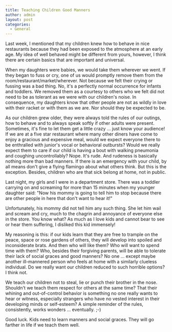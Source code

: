 ```yaml
---
title: Teaching Children Good Manners
author: admin
layout: post
categories:
  - General
---
```

Last week, I mentioned that my children knew how to behave in nice restaurants because they had been exposed to the atmosphere at an early age. My idea of well behaved might be different from yours, however, I think there are certain basics that are important and universal.

When my daughters were babies, we would take them wherever we went. If they began to fuss or cry, one of us would promptly remove them from the room/restaurant/market/wherever. Not because we felt their crying or fussing was a bad thing. No, it's a perfectly normal occurrence for infants and toddlers. We removed them as a courtesy to others who we felt did not need to be as tolerant as we were with our children's noise. In consequence, my daughters know that other people are not as wildly in love with their racket or with them as we are. Nor should they be expected to be.

As our children grew older, they were always told the rules of our outings, how to behave and to always speak softly if other adults were present. Sometimes, it's fine to let them get a little crazy ... just know your audience! If we are at a five star restaurant where many other diners have come to enjoy a gracious and expensive meal, would we expect everyone there to be enthralled with junior's vocal or behavioral outbursts? Would we really expect them to care if our child is having a bout with walking pneumonia and coughing uncontrollably? Nope. It's rude. And rudeness is basically nothing more than bad manners. If there is an emergency with your child, by all means don't give a flying flamingo about what others think. But this is the exception. Besides, children who are that sick belong at home, not in public.

Last night, my girls and I were in a department store. There was a toddler carrying on and screaming for more than 15 minutes when my younger daughter said: "Now his mommy is going to tell him to stop because there are other people in here that don't want to hear it!"

Unfortunately, his mommy did not tell him any such thing. She let him wail and scream and cry, much to the chagrin and annoyance of everyone else in the store. You know what? As much as I love kids and cannot bear to see or hear them suffering, I disliked this kid immensely!

My reasoning is this: if our kids learn that they are free to trample on the peace, space or rose gardens of others, they will develop into spoiled and inconsiderate brats. And then who will like them? Who will want to spend time with them? Who, besides their forgiving parents, will be able to tolerate their lack of social graces and good manners? No one … except maybe another ill-mannered person who feels at home with a similarly clueless individual. Do we really want our children reduced to such horrible options? I think not.

We teach our children not to steal, lie or punch their brother in the nose. Shouldn't we teach them respect for others at the same time? That their whining and out-of-control behavior is something no one really wants to hear or witness, especially strangers who have no vested interest in their developing minds or self-esteem? A simple reminder of the rules, consistently, works wonders ... eventually. ;-)

Good luck. Kids need to learn manners and social graces. They will go farther in life if we teach them well.
